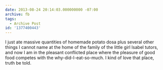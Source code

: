 ```yaml
---
date: 2013-08-24 20:14:03.000000000 -07:00
archive: fb
tags: 
  - Archive Post
id: '1377400443'
---
```


I just ate massive quantities of homemade potato dosa plus several other things I cannot name at the home of the family of the little girl Isabel tutors, and now I am in the pleasant conflicted place where the pleasure of good food competes with the why-did-I-eat-so-much. I kind of love that place, truth be told.
